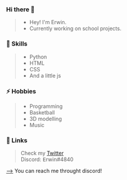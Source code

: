 ### Hi there 👋

>- Hey! I'm Erwin.
>- Currently working on school projects.

### 💬 Skills

>- Python
>- HTML
>- CSS
>- And a little js

### ⚡ Hobbies

>- Programming
>- Basketball
>- 3D modelling
>- Music

### 🔗 Links

 >Check my [Twitter](https://twitter.com/ervvun)  
 >Discord: 𝖤𝗋𝗐𝗂𝗇#4840



[-->](https://www.youtube.com/watch?v=34Ig3X59_qA&ab_channel=DopeLyrics) You can reach me throught discord!

<!--
**Erwin-afk/Erwin-afk** is a ✨ _special_ ✨ repository because its `README.md` (this file) appears on your GitHub profile.

Here are some ideas to get you started:

- 🔭 I’m currently working on ...
- 🌱 I’m currently learning ...
- 👯 I’m looking to collaborate on ...
- 🤔 I’m looking for help with ...
- 💬 Ask me about ...
- 📫 How to reach me: ...
- 😄 Pronouns: ...
- ⚡ Fun fact: ...
-->
